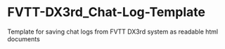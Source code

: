# FVTT-DX3rd_Chat-Log-Template
Template for saving chat logs from FVTT DX3rd system as readable html documents
